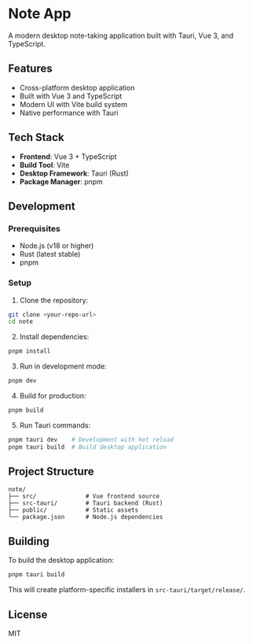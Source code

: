 # Note App

A modern desktop note-taking application built with Tauri, Vue 3, and TypeScript.

## Features

- Cross-platform desktop application
- Built with Vue 3 and TypeScript
- Modern UI with Vite build system
- Native performance with Tauri

## Tech Stack

- **Frontend**: Vue 3 + TypeScript
- **Build Tool**: Vite
- **Desktop Framework**: Tauri (Rust)
- **Package Manager**: pnpm

## Development

### Prerequisites

- Node.js (v18 or higher)
- Rust (latest stable)
- pnpm

### Setup

1. Clone the repository:
```bash
git clone <your-repo-url>
cd note
```

2. Install dependencies:
```bash
pnpm install
```

3. Run in development mode:
```bash
pnpm dev
```

4. Build for production:
```bash
pnpm build
```

5. Run Tauri commands:
```bash
pnpm tauri dev    # Development with hot reload
pnpm tauri build  # Build desktop application
```

## Project Structure

```
note/
├── src/              # Vue frontend source
├── src-tauri/        # Tauri backend (Rust)
├── public/           # Static assets
└── package.json      # Node.js dependencies
```

## Building

To build the desktop application:

```bash
pnpm tauri build
```

This will create platform-specific installers in `src-tauri/target/release/`.

## License

MIT
